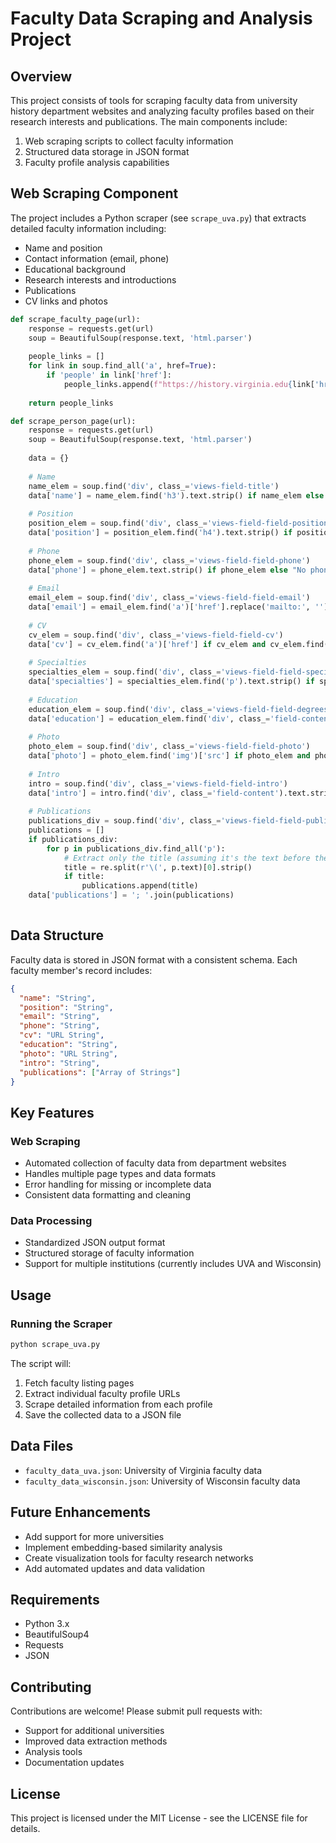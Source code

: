 # Faculty Data Scraping and Analysis Project

## Overview
This project consists of tools for scraping faculty data from university history department websites and analyzing faculty profiles based on their research interests and publications. The main components include:

1. Web scraping scripts to collect faculty information
2. Structured data storage in JSON format
3. Faculty profile analysis capabilities

## Web Scraping Component
The project includes a Python scraper (see `scrape_uva.py`) that extracts detailed faculty information including:

- Name and position
- Contact information (email, phone)
- Educational background
- Research interests and introductions
- Publications
- CV links and photos


```6:69:scrape_uva.py
def scrape_faculty_page(url):
    response = requests.get(url)
    soup = BeautifulSoup(response.text, 'html.parser')
    
    people_links = []
    for link in soup.find_all('a', href=True):
        if 'people' in link['href']:
            people_links.append(f"https://history.virginia.edu{link['href']}")
    
    return people_links

def scrape_person_page(url):
    response = requests.get(url)
    soup = BeautifulSoup(response.text, 'html.parser')
    
    data = {}
    
    # Name
    name_elem = soup.find('div', class_='views-field-title')
    data['name'] = name_elem.find('h3').text.strip() if name_elem else "No name found"
    
    # Position
    position_elem = soup.find('div', class_='views-field-field-position')
    data['position'] = position_elem.find('h4').text.strip() if position_elem else "No position found"
    
    # Phone
    phone_elem = soup.find('div', class_='views-field-field-phone')
    data['phone'] = phone_elem.text.strip() if phone_elem else "No phone found"
    
    # Email
    email_elem = soup.find('div', class_='views-field-field-email')
    data['email'] = email_elem.find('a')['href'].replace('mailto:', '') if email_elem and email_elem.find('a') else "No email found"
    
    # CV
    cv_elem = soup.find('div', class_='views-field-field-cv')
    data['cv'] = cv_elem.find('a')['href'] if cv_elem and cv_elem.find('a') else "No CV found"
    
    # Specialties
    specialties_elem = soup.find('div', class_='views-field-field-specialties')
    data['specialties'] = specialties_elem.find('p').text.strip() if specialties_elem and specialties_elem.find('p') else "No specialties found"
    
    # Education
    education_elem = soup.find('div', class_='views-field-field-degrees')
    data['education'] = education_elem.find('div', class_='field-content').text.strip() if education_elem else "No education found"
    
    # Photo
    photo_elem = soup.find('div', class_='views-field-field-photo')
    data['photo'] = photo_elem.find('img')['src'] if photo_elem and photo_elem.find('img') else "No photo found"
    
    # Intro
    intro = soup.find('div', class_='views-field-field-intro')
    data['intro'] = intro.find('div', class_='field-content').text.strip() if intro else "No intro found"
    
    # Publications
    publications_div = soup.find('div', class_='views-field-field-publications')
    publications = []
    if publications_div:
        for p in publications_div.find_all('p'):
            # Extract only the title (assuming it's the text before the first opening parenthesis)
            title = re.split(r'\(', p.text)[0].strip()
            if title:
                publications.append(title)
    data['publications'] = '; '.join(publications)
    
```


## Data Structure
Faculty data is stored in JSON format with a consistent schema. Each faculty member's record includes:

```json
{
  "name": "String",
  "position": "String",
  "email": "String",
  "phone": "String",
  "cv": "URL String",
  "education": "String",
  "photo": "URL String",
  "intro": "String",
  "publications": ["Array of Strings"]
}
```

## Key Features

### Web Scraping
- Automated collection of faculty data from department websites
- Handles multiple page types and data formats
- Error handling for missing or incomplete data
- Consistent data formatting and cleaning

### Data Processing
- Standardized JSON output format
- Structured storage of faculty information
- Support for multiple institutions (currently includes UVA and Wisconsin)

## Usage

### Running the Scraper
```python
python scrape_uva.py
```

The script will:
1. Fetch faculty listing pages
2. Extract individual faculty profile URLs
3. Scrape detailed information from each profile
4. Save the collected data to a JSON file

## Data Files
- `faculty_data_uva.json`: University of Virginia faculty data
- `faculty_data_wisconsin.json`: University of Wisconsin faculty data

## Future Enhancements
- Add support for more universities
- Implement embedding-based similarity analysis
- Create visualization tools for faculty research networks
- Add automated updates and data validation

## Requirements
- Python 3.x
- BeautifulSoup4
- Requests
- JSON

## Contributing
Contributions are welcome! Please submit pull requests with:
- Support for additional universities
- Improved data extraction methods
- Analysis tools
- Documentation updates

## License
This project is licensed under the MIT License - see the LICENSE file for details.
